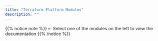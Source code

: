 ```yaml
---
title: "Terraform Platform Modules"
description: ""
---
```


{{% notice note %}}
⇠ Select one of the modules on the left to view the documentation
{{% /notice %}}
